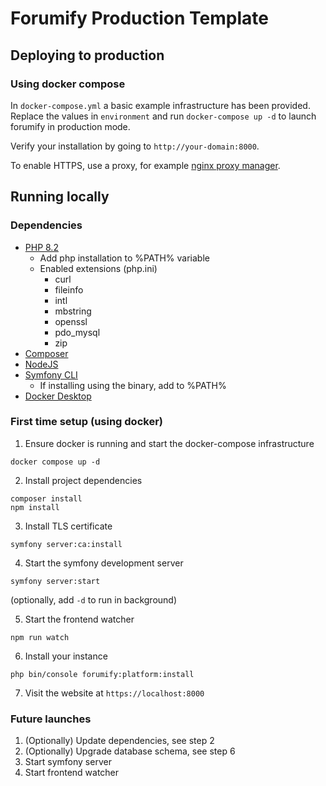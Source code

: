 # Forumify Production Template

## Deploying to production

### Using docker compose

In `docker-compose.yml` a basic example infrastructure has been provided.
Replace the values in `environment` and run `docker-compose up -d` to launch forumify in production mode.

Verify your installation by going to `http://your-domain:8000`.

To enable HTTPS, use a proxy, for example [nginx proxy manager](https://nginxproxymanager.com/).

## Running locally

### Dependencies

- [PHP 8.2](https://www.php.net/downloads.php)
  - Add php installation to %PATH% variable
  - Enabled extensions (php.ini)
    - curl
    - fileinfo
    - intl
    - mbstring
    - openssl
    - pdo_mysql
    - zip
- [Composer](https://getcomposer.org/download/)
- [NodeJS](https://nodejs.org/en)
- [Symfony CLI](https://symfony.com/download)
  - If installing using the binary, add to %PATH%
- [Docker Desktop](https://www.docker.com/products/docker-desktop/)

### First time setup (using docker)

1. Ensure docker is running and start the docker-compose infrastructure

```
docker compose up -d
```

2. Install project dependencies

```
composer install
npm install
```

3. Install TLS certificate

```
symfony server:ca:install
```

4. Start the symfony development server

```
symfony server:start
```
(optionally, add `-d` to run in background)

5. Start the frontend watcher

```
npm run watch
```

6. Install your instance

```
php bin/console forumify:platform:install
```

7. Visit the website at `https://localhost:8000`

### Future launches

1. (Optionally) Update dependencies, see step 2
2. (Optionally) Upgrade database schema, see step 6
3. Start symfony server
4. Start frontend watcher
